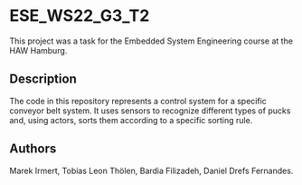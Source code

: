 # ESE_WS22_G3_T2
This project was a task for the Embedded System Engineering course at the HAW Hamburg.

## Description
The code in this repository represents a control system for a specific conveyor belt system.
It uses sensors to recognize different types of pucks and, using actors, sorts them according to a specific sorting rule.

## Authors
Marek Irmert, Tobias Leon Thölen, Bardia Filizadeh, Daniel Drefs Fernandes.
